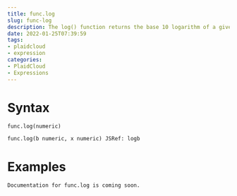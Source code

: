 ```yaml
---
title: func.log
slug: func-log
description: The log() function returns the base 10 logarithm of a given number or logarithm of a number for a particular base, specific to the argument
date: 2022-01-25T07:39:59
tags:
- plaidcloud
- expression
categories:
- PlaidCloud
- Expressions
---
```



# Syntax



```
func.log(numeric)
```


```
func.log(b numeric, x numeric) JSRef: logb
```


# Examples



```
Documentation for func.log is coming soon.
```

